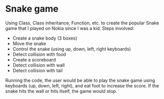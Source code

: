 # Snake game
Using Class, Class inheritance, Function, etc. to create the popular Snake game that I played on Nokia since I was a kid.
Steps involved:
- Create a snake body (3 boxes)
- Move the snake
- Control the snake (using up, down, left, right keyboards)
- Detect collision with food
- Create a scoreboard
- Detect collision with wall
- Detect collision with tail

Running the code, the user would be able to play the snake game using keyboards (up, down, left, right), and eat foot to increase the score. If the snake hits the wall or hits itself, the game would stop.
